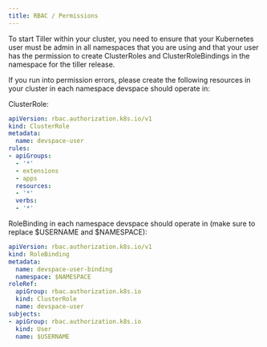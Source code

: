 ```yaml
---
title: RBAC / Permissions
---
```


To start Tiller within your cluster, you need to ensure that your Kubernetes user must be admin in all namespaces that you are using and that your user has the permission to create ClusterRoles and ClusterRoleBindings in the namespace for the tiller release.

If you run into permission errors, please create the following resources in your cluster in each namespace devspace should operate in:

ClusterRole:
```yaml
apiVersion: rbac.authorization.k8s.io/v1
kind: ClusterRole
metadata:
  name: devspace-user
rules:
- apiGroups:
  - '*'
  - extensions
  - apps
  resources:
  - '*'
  verbs:
  - '*'
```

RoleBinding in each namespace devspace should operate in (make sure to replace $USERNAME and $NAMESPACE):
```yaml
apiVersion: rbac.authorization.k8s.io/v1
kind: RoleBinding
metadata:
  name: devspace-user-binding
  namespace: $NAMESPACE
roleRef:
  apiGroup: rbac.authorization.k8s.io
  kind: ClusterRole
  name: devspace-user
subjects:
- apiGroup: rbac.authorization.k8s.io
  kind: User
  name: $USERNAME
```

